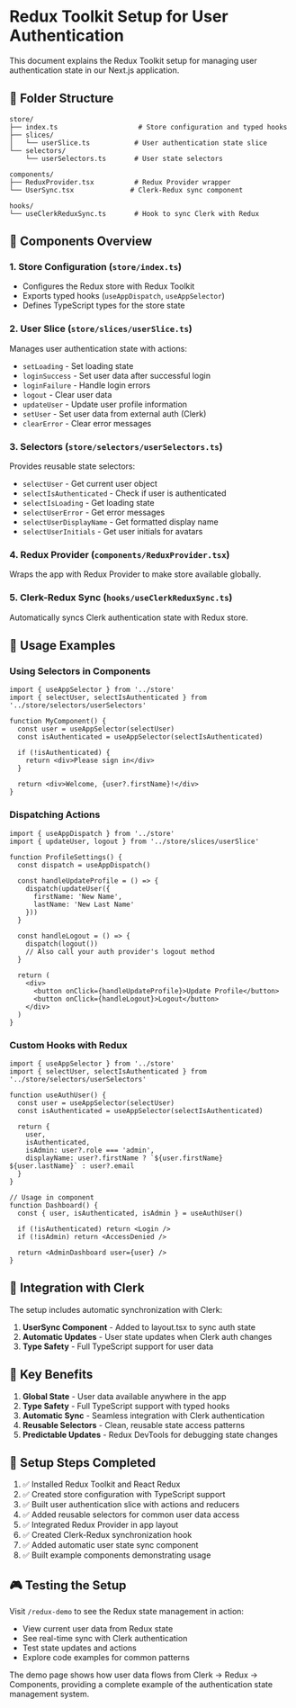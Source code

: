 # Redux Toolkit Setup for User Authentication

This document explains the Redux Toolkit setup for managing user authentication state in our Next.js application.

## 📁 Folder Structure

```
store/
├── index.ts                    # Store configuration and typed hooks
├── slices/
│   └── userSlice.ts           # User authentication state slice
└── selectors/
    └── userSelectors.ts       # User state selectors

components/
├── ReduxProvider.tsx          # Redux Provider wrapper
└── UserSync.tsx              # Clerk-Redux sync component

hooks/
└── useClerkReduxSync.ts       # Hook to sync Clerk with Redux
```

## 🔧 Components Overview

### 1. Store Configuration (`store/index.ts`)
- Configures the Redux store with Redux Toolkit
- Exports typed hooks (`useAppDispatch`, `useAppSelector`)
- Defines TypeScript types for the store state

### 2. User Slice (`store/slices/userSlice.ts`)
Manages user authentication state with actions:
- `setLoading` - Set loading state
- `loginSuccess` - Set user data after successful login
- `loginFailure` - Handle login errors
- `logout` - Clear user data
- `updateUser` - Update user profile information
- `setUser` - Set user data from external auth (Clerk)
- `clearError` - Clear error messages

### 3. Selectors (`store/selectors/userSelectors.ts`)
Provides reusable state selectors:
- `selectUser` - Get current user object
- `selectIsAuthenticated` - Check if user is authenticated
- `selectIsLoading` - Get loading state
- `selectUserError` - Get error messages
- `selectUserDisplayName` - Get formatted display name
- `selectUserInitials` - Get user initials for avatars

### 4. Redux Provider (`components/ReduxProvider.tsx`)
Wraps the app with Redux Provider to make store available globally.

### 5. Clerk-Redux Sync (`hooks/useClerkReduxSync.ts`)
Automatically syncs Clerk authentication state with Redux store.

## 🚀 Usage Examples

### Using Selectors in Components

```tsx
import { useAppSelector } from '../store'
import { selectUser, selectIsAuthenticated } from '../store/selectors/userSelectors'

function MyComponent() {
  const user = useAppSelector(selectUser)
  const isAuthenticated = useAppSelector(selectIsAuthenticated)
  
  if (!isAuthenticated) {
    return <div>Please sign in</div>
  }
  
  return <div>Welcome, {user?.firstName}!</div>
}
```

### Dispatching Actions

```tsx
import { useAppDispatch } from '../store'
import { updateUser, logout } from '../store/slices/userSlice'

function ProfileSettings() {
  const dispatch = useAppDispatch()
  
  const handleUpdateProfile = () => {
    dispatch(updateUser({ 
      firstName: 'New Name',
      lastName: 'New Last Name'
    }))
  }
  
  const handleLogout = () => {
    dispatch(logout())
    // Also call your auth provider's logout method
  }
  
  return (
    <div>
      <button onClick={handleUpdateProfile}>Update Profile</button>
      <button onClick={handleLogout}>Logout</button>
    </div>
  )
}
```

### Custom Hooks with Redux

```tsx
import { useAppSelector } from '../store'
import { selectUser, selectIsAuthenticated } from '../store/selectors/userSelectors'

function useAuthUser() {
  const user = useAppSelector(selectUser)
  const isAuthenticated = useAppSelector(selectIsAuthenticated)
  
  return {
    user,
    isAuthenticated,
    isAdmin: user?.role === 'admin',
    displayName: user?.firstName ? `${user.firstName} ${user.lastName}` : user?.email
  }
}

// Usage in component
function Dashboard() {
  const { user, isAuthenticated, isAdmin } = useAuthUser()
  
  if (!isAuthenticated) return <Login />
  if (!isAdmin) return <AccessDenied />
  
  return <AdminDashboard user={user} />
}
```

## 🔄 Integration with Clerk

The setup includes automatic synchronization with Clerk:

1. **UserSync Component** - Added to layout.tsx to sync auth state
2. **Automatic Updates** - User state updates when Clerk auth changes
3. **Type Safety** - Full TypeScript support for user data

## 🎯 Key Benefits

1. **Global State** - User data available anywhere in the app
2. **Type Safety** - Full TypeScript support with typed hooks
3. **Automatic Sync** - Seamless integration with Clerk authentication
4. **Reusable Selectors** - Clean, reusable state access patterns
5. **Predictable Updates** - Redux DevTools for debugging state changes

## 🔧 Setup Steps Completed

1. ✅ Installed Redux Toolkit and React Redux
2. ✅ Created store configuration with TypeScript support
3. ✅ Built user authentication slice with actions and reducers
4. ✅ Added reusable selectors for common user data access
5. ✅ Integrated Redux Provider in app layout
6. ✅ Created Clerk-Redux synchronization hook
7. ✅ Added automatic user state sync component
8. ✅ Built example components demonstrating usage

## 🎮 Testing the Setup

Visit `/redux-demo` to see the Redux state management in action:
- View current user data from Redux state
- See real-time sync with Clerk authentication
- Test state updates and actions
- Explore code examples for common patterns

The demo page shows how user data flows from Clerk → Redux → Components, providing a complete example of the authentication state management system.
